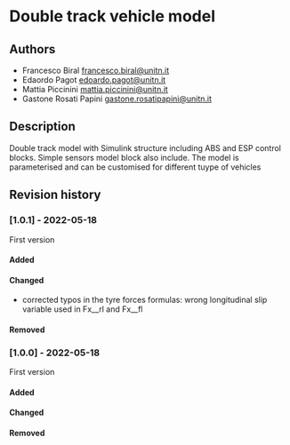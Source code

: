 # Double track vehicle model

## Authors

 - Francesco Biral       <francesco.biral@unitn.it>
 - Edaordo Pagot         <edoardo.pagot@unitn.it>
 - Mattia Piccinini     <mattia.piccinini@unitn.it>
 - Gastone Rosati Papini  <gastone.rosatipapini@unitn.it>

## Description
Double track model with Simulink structure including ABS and ESP control blocks.
Simple sensors model block also include.
The model is parameterised and can be customised for different tuype of vehicles

## Revision history

### [1.0.1] - 2022-05-18
First version
#### Added
#### Changed
 - corrected typos in the tyre forces formulas: wrong longitudinal slip variable used in Fx__rl and Fx__fl 
#### Removed

### [1.0.0] - 2022-05-18
First version
#### Added
#### Changed
#### Removed

